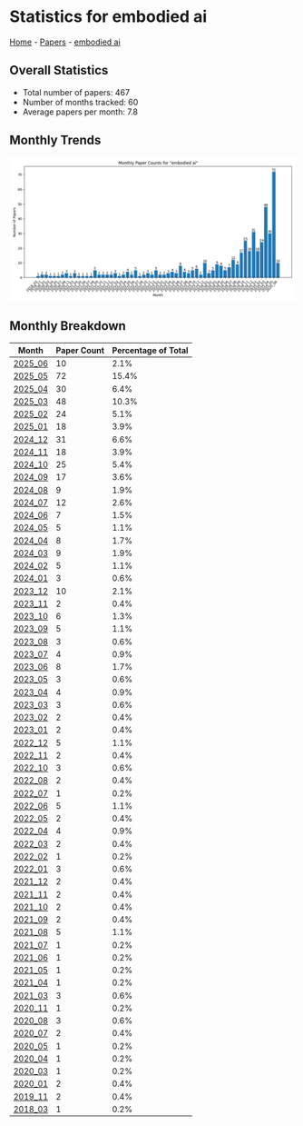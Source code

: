# Statistics for embodied ai

[Home](https://arxcompass.github.io) - [Papers](https://arxcompass.github.io/papers) - [embodied ai](https://arxcompass.github.io/papers/embodied_ai)

## Overall Statistics

- Total number of papers: 467
- Number of months tracked: 60
- Average papers per month: 7.8

## Monthly Trends

![Monthly Paper Counts](monthly_stats.png)

## Monthly Breakdown

| Month | Paper Count | Percentage of Total |
| --- | --- | --- |
| [2025_06](./2025_06/papers_1.md) | 10 | 2.1% |
| [2025_05](./2025_05/papers_1.md) | 72 | 15.4% |
| [2025_04](./2025_04/papers_1.md) | 30 | 6.4% |
| [2025_03](./2025_03/papers_1.md) | 48 | 10.3% |
| [2025_02](./2025_02/papers_1.md) | 24 | 5.1% |
| [2025_01](./2025_01/papers_1.md) | 18 | 3.9% |
| [2024_12](./2024_12/papers_1.md) | 31 | 6.6% |
| [2024_11](./2024_11/papers_1.md) | 18 | 3.9% |
| [2024_10](./2024_10/papers_1.md) | 25 | 5.4% |
| [2024_09](./2024_09/papers_1.md) | 17 | 3.6% |
| [2024_08](./2024_08/papers_1.md) | 9 | 1.9% |
| [2024_07](./2024_07/papers_1.md) | 12 | 2.6% |
| [2024_06](./2024_06/papers_1.md) | 7 | 1.5% |
| [2024_05](./2024_05/papers_1.md) | 5 | 1.1% |
| [2024_04](./2024_04/papers_1.md) | 8 | 1.7% |
| [2024_03](./2024_03/papers_1.md) | 9 | 1.9% |
| [2024_02](./2024_02/papers_1.md) | 5 | 1.1% |
| [2024_01](./2024_01/papers_1.md) | 3 | 0.6% |
| [2023_12](./2023_12/papers_1.md) | 10 | 2.1% |
| [2023_11](./2023_11/papers_1.md) | 2 | 0.4% |
| [2023_10](./2023_10/papers_1.md) | 6 | 1.3% |
| [2023_09](./2023_09/papers_1.md) | 5 | 1.1% |
| [2023_08](./2023_08/papers_1.md) | 3 | 0.6% |
| [2023_07](./2023_07/papers_1.md) | 4 | 0.9% |
| [2023_06](./2023_06/papers_1.md) | 8 | 1.7% |
| [2023_05](./2023_05/papers_1.md) | 3 | 0.6% |
| [2023_04](./2023_04/papers_1.md) | 4 | 0.9% |
| [2023_03](./2023_03/papers_1.md) | 3 | 0.6% |
| [2023_02](./2023_02/papers_1.md) | 2 | 0.4% |
| [2023_01](./2023_01/papers_1.md) | 2 | 0.4% |
| [2022_12](./2022_12/papers_1.md) | 5 | 1.1% |
| [2022_11](./2022_11/papers_1.md) | 2 | 0.4% |
| [2022_10](./2022_10/papers_1.md) | 3 | 0.6% |
| [2022_08](./2022_08/papers_1.md) | 2 | 0.4% |
| [2022_07](./2022_07/papers_1.md) | 1 | 0.2% |
| [2022_06](./2022_06/papers_1.md) | 5 | 1.1% |
| [2022_05](./2022_05/papers_1.md) | 2 | 0.4% |
| [2022_04](./2022_04/papers_1.md) | 4 | 0.9% |
| [2022_03](./2022_03/papers_1.md) | 2 | 0.4% |
| [2022_02](./2022_02/papers_1.md) | 1 | 0.2% |
| [2022_01](./2022_01/papers_1.md) | 3 | 0.6% |
| [2021_12](./2021_12/papers_1.md) | 2 | 0.4% |
| [2021_11](./2021_11/papers_1.md) | 2 | 0.4% |
| [2021_10](./2021_10/papers_1.md) | 2 | 0.4% |
| [2021_09](./2021_09/papers_1.md) | 2 | 0.4% |
| [2021_08](./2021_08/papers_1.md) | 5 | 1.1% |
| [2021_07](./2021_07/papers_1.md) | 1 | 0.2% |
| [2021_06](./2021_06/papers_1.md) | 1 | 0.2% |
| [2021_05](./2021_05/papers_1.md) | 1 | 0.2% |
| [2021_04](./2021_04/papers_1.md) | 1 | 0.2% |
| [2021_03](./2021_03/papers_1.md) | 3 | 0.6% |
| [2020_11](./2020_11/papers_1.md) | 1 | 0.2% |
| [2020_08](./2020_08/papers_1.md) | 3 | 0.6% |
| [2020_07](./2020_07/papers_1.md) | 2 | 0.4% |
| [2020_05](./2020_05/papers_1.md) | 1 | 0.2% |
| [2020_04](./2020_04/papers_1.md) | 1 | 0.2% |
| [2020_03](./2020_03/papers_1.md) | 1 | 0.2% |
| [2020_01](./2020_01/papers_1.md) | 2 | 0.4% |
| [2019_11](./2019_11/papers_1.md) | 2 | 0.4% |
| [2018_03](./2018_03/papers_1.md) | 1 | 0.2% |
